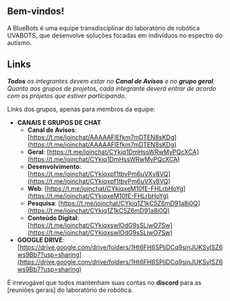 ## Bem-vindos!

A BlueBots é uma equipe transdisciplinar do laboratório de robótica UVABOTS, que desenvolve soluções focadas em indivíduos no espectro do autismo.


## Links

***Todos** os integrantes devem estar no **Canal de Avisos** e no **grupo geral**. Quanto aos grupos de projetos, cada integrante deverá entrar de acordo com os projetos que estiver participando.*

Links dos grupos, apenas para membros da equipe:

- **CANAIS E GRUPOS DE CHAT**
  - **Canal de Avisos**: [https://t.me/joinchat/AAAAAFlEfkm7mDTEN8sKDg](https://t.me/joinchat/AAAAAFlEfkm7mDTEN8sKDg)
  - **Geral**: [https://t.me/joinchat/CYkiq1DmHssWRwMyPQcXCA](https://t.me/joinchat/CYkiq1DmHssWRwMyPQcXCA)
  - **Desenvolvimento**: [https://t.me/joinchat/CYkiqxpf1tbvPm6uVXv8VQ](https://t.me/joinchat/CYkiqxpf1tbvPm6uVXv8VQ)
  - **Web**: [https://t.me/joinchat/CYkiqxeM10fE-FHLrbHoYg](https://t.me/joinchat/CYkiqxeM10fE-FHLrbHoYg)
  - **Pesquisa**: [https://t.me/joinchat/CYkiq1Z1kC5Z6mD91a8i0Q](https://t.me/joinchat/CYkiq1Z1kC5Z6mD91a8i0Q)
  - **Conteúdo Digital**: [https://t.me/joinchat/CYkiqxswlOdG9sSLjwO7Sw](https://t.me/joinchat/CYkiqxswlOdG9sSLjwO7Sw)
- **GOOGLE DRIVE**: [https://drive.google.com/drive/folders/1Ht6FH6SPljDCq9sjnJUKSyISZ6ws9Bb7?usp=sharing](https://drive.google.com/drive/folders/1Ht6FH6SPljDCq9sjnJUKSyISZ6ws9Bb7?usp=sharing)

É irrevogável que todos mantenham suas contas no **discord** para as [reuniões gerais] do laboratório de robótica. 
